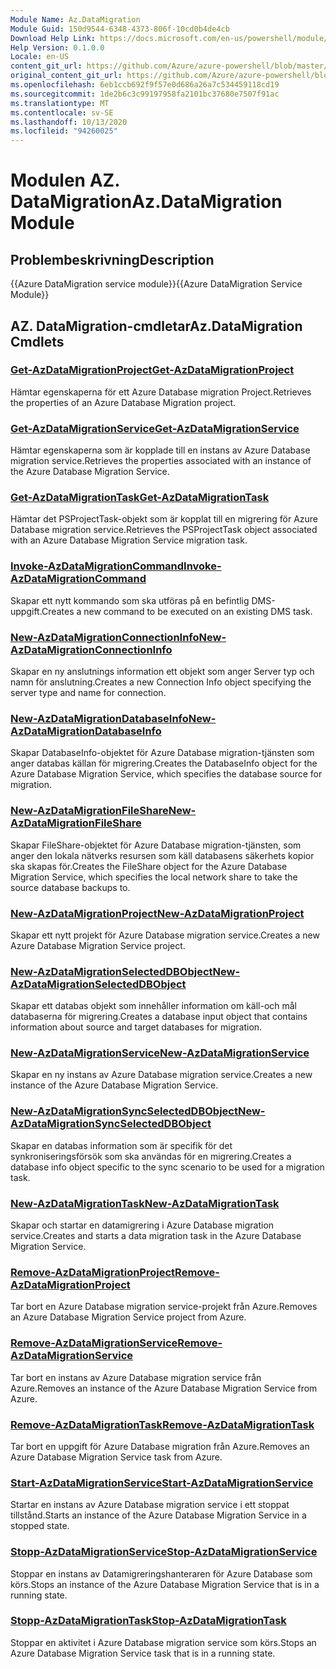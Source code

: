 ```yaml
---
Module Name: Az.DataMigration
Module Guid: 150d9544-6348-4373-806f-10cd0b4de4cb
Download Help Link: https://docs.microsoft.com/en-us/powershell/module/az.datamigration
Help Version: 0.1.0.0
Locale: en-US
content_git_url: https://github.com/Azure/azure-powershell/blob/master/src/DataMigration/DataMigration/help/Az.DataMigration.md
original_content_git_url: https://github.com/Azure/azure-powershell/blob/master/src/DataMigration/DataMigration/help/Az.DataMigration.md
ms.openlocfilehash: 6eb1ccb692f9f57e0d686a26a7c534459118cd19
ms.sourcegitcommit: 1de2b6c3c99197958fa2101bc37680e7507f91ac
ms.translationtype: MT
ms.contentlocale: sv-SE
ms.lasthandoff: 10/13/2020
ms.locfileid: "94260025"
---
```

# <span data-ttu-id="851c2-101">Modulen AZ. DataMigration</span><span class="sxs-lookup"><span data-stu-id="851c2-101">Az.DataMigration Module</span></span>
## <span data-ttu-id="851c2-102">Problembeskrivning</span><span class="sxs-lookup"><span data-stu-id="851c2-102">Description</span></span>
<span data-ttu-id="851c2-103">{{Azure DataMigration service module}}</span><span class="sxs-lookup"><span data-stu-id="851c2-103">{{Azure DataMigration Service Module}}</span></span>

## <span data-ttu-id="851c2-104">AZ. DataMigration-cmdletar</span><span class="sxs-lookup"><span data-stu-id="851c2-104">Az.DataMigration Cmdlets</span></span>
### [<span data-ttu-id="851c2-105">Get-AzDataMigrationProject</span><span class="sxs-lookup"><span data-stu-id="851c2-105">Get-AzDataMigrationProject</span></span>](Get-AzDataMigrationProject.md)
<span data-ttu-id="851c2-106">Hämtar egenskaperna för ett Azure Database migration Project.</span><span class="sxs-lookup"><span data-stu-id="851c2-106">Retrieves the properties of an Azure Database Migration project.</span></span>

### [<span data-ttu-id="851c2-107">Get-AzDataMigrationService</span><span class="sxs-lookup"><span data-stu-id="851c2-107">Get-AzDataMigrationService</span></span>](Get-AzDataMigrationService.md)
<span data-ttu-id="851c2-108">Hämtar egenskaperna som är kopplade till en instans av Azure Database migration service.</span><span class="sxs-lookup"><span data-stu-id="851c2-108">Retrieves the properties associated with an instance of the Azure Database Migration Service.</span></span> 

### [<span data-ttu-id="851c2-109">Get-AzDataMigrationTask</span><span class="sxs-lookup"><span data-stu-id="851c2-109">Get-AzDataMigrationTask</span></span>](Get-AzDataMigrationTask.md)
<span data-ttu-id="851c2-110">Hämtar det PSProjectTask-objekt som är kopplat till en migrering för Azure Database migration service.</span><span class="sxs-lookup"><span data-stu-id="851c2-110">Retrieves the PSProjectTask object associated with an Azure Database Migration Service migration task.</span></span>

### [<span data-ttu-id="851c2-111">Invoke-AzDataMigrationCommand</span><span class="sxs-lookup"><span data-stu-id="851c2-111">Invoke-AzDataMigrationCommand</span></span>](Invoke-AzDataMigrationCommand.md)
<span data-ttu-id="851c2-112">Skapar ett nytt kommando som ska utföras på en befintlig DMS-uppgift.</span><span class="sxs-lookup"><span data-stu-id="851c2-112">Creates a new command to be executed on an existing DMS task.</span></span>

### [<span data-ttu-id="851c2-113">New-AzDataMigrationConnectionInfo</span><span class="sxs-lookup"><span data-stu-id="851c2-113">New-AzDataMigrationConnectionInfo</span></span>](New-AzDataMigrationConnectionInfo.md)
<span data-ttu-id="851c2-114">Skapar en ny anslutnings information ett objekt som anger Server typ och namn för anslutning.</span><span class="sxs-lookup"><span data-stu-id="851c2-114">Creates a new Connection Info object specifying the server type and name for connection.</span></span>

### [<span data-ttu-id="851c2-115">New-AzDataMigrationDatabaseInfo</span><span class="sxs-lookup"><span data-stu-id="851c2-115">New-AzDataMigrationDatabaseInfo</span></span>](New-AzDataMigrationDatabaseInfo.md)
<span data-ttu-id="851c2-116">Skapar DatabaseInfo-objektet för Azure Database migration-tjänsten som anger databas källan för migrering.</span><span class="sxs-lookup"><span data-stu-id="851c2-116">Creates the DatabaseInfo object for the Azure Database Migration Service, which specifies the database source for migration.</span></span>

### [<span data-ttu-id="851c2-117">New-AzDataMigrationFileShare</span><span class="sxs-lookup"><span data-stu-id="851c2-117">New-AzDataMigrationFileShare</span></span>](New-AzDataMigrationFileShare.md)
<span data-ttu-id="851c2-118">Skapar FileShare-objektet för Azure Database migration-tjänsten, som anger den lokala nätverks resursen som käll databasens säkerhets kopior ska skapas för.</span><span class="sxs-lookup"><span data-stu-id="851c2-118">Creates the FileShare object for the Azure Database Migration Service, which specifies the local network share to take the source database backups to.</span></span>

### [<span data-ttu-id="851c2-119">New-AzDataMigrationProject</span><span class="sxs-lookup"><span data-stu-id="851c2-119">New-AzDataMigrationProject</span></span>](New-AzDataMigrationProject.md)
<span data-ttu-id="851c2-120">Skapar ett nytt projekt för Azure Database migration service.</span><span class="sxs-lookup"><span data-stu-id="851c2-120">Creates a new Azure Database Migration Service project.</span></span>

### [<span data-ttu-id="851c2-121">New-AzDataMigrationSelectedDBObject</span><span class="sxs-lookup"><span data-stu-id="851c2-121">New-AzDataMigrationSelectedDBObject</span></span>](New-AzDataMigrationSelectedDBObject.md)
<span data-ttu-id="851c2-122">Skapar ett databas objekt som innehåller information om käll-och mål databaserna för migrering.</span><span class="sxs-lookup"><span data-stu-id="851c2-122">Creates a database input object that contains information about source and target databases for migration.</span></span>

### [<span data-ttu-id="851c2-123">New-AzDataMigrationService</span><span class="sxs-lookup"><span data-stu-id="851c2-123">New-AzDataMigrationService</span></span>](New-AzDataMigrationService.md)
<span data-ttu-id="851c2-124">Skapar en ny instans av Azure Database migration service.</span><span class="sxs-lookup"><span data-stu-id="851c2-124">Creates a new instance of the Azure Database Migration Service.</span></span>

### [<span data-ttu-id="851c2-125">New-AzDataMigrationSyncSelectedDBObject</span><span class="sxs-lookup"><span data-stu-id="851c2-125">New-AzDataMigrationSyncSelectedDBObject</span></span>](New-AzDataMigrationSyncSelectedDBObject.md)
<span data-ttu-id="851c2-126">Skapar en databas information som är specifik för det synkroniseringsförsök som ska användas för en migrering.</span><span class="sxs-lookup"><span data-stu-id="851c2-126">Creates a database info object specific to the sync scenario to be used for a migration task.</span></span>

### [<span data-ttu-id="851c2-127">New-AzDataMigrationTask</span><span class="sxs-lookup"><span data-stu-id="851c2-127">New-AzDataMigrationTask</span></span>](New-AzDataMigrationTask.md)
<span data-ttu-id="851c2-128">Skapar och startar en datamigrering i Azure Database migration service.</span><span class="sxs-lookup"><span data-stu-id="851c2-128">Creates and starts a data migration task in the Azure Database Migration Service.</span></span>

### [<span data-ttu-id="851c2-129">Remove-AzDataMigrationProject</span><span class="sxs-lookup"><span data-stu-id="851c2-129">Remove-AzDataMigrationProject</span></span>](Remove-AzDataMigrationProject.md)
<span data-ttu-id="851c2-130">Tar bort en Azure Database migration service-projekt från Azure.</span><span class="sxs-lookup"><span data-stu-id="851c2-130">Removes an Azure Database Migration Service project from Azure.</span></span>

### [<span data-ttu-id="851c2-131">Remove-AzDataMigrationService</span><span class="sxs-lookup"><span data-stu-id="851c2-131">Remove-AzDataMigrationService</span></span>](Remove-AzDataMigrationService.md)
<span data-ttu-id="851c2-132">Tar bort en instans av Azure Database migration service från Azure.</span><span class="sxs-lookup"><span data-stu-id="851c2-132">Removes an instance of the Azure Database Migration Service from Azure.</span></span>

### [<span data-ttu-id="851c2-133">Remove-AzDataMigrationTask</span><span class="sxs-lookup"><span data-stu-id="851c2-133">Remove-AzDataMigrationTask</span></span>](Remove-AzDataMigrationTask.md)
<span data-ttu-id="851c2-134">Tar bort en uppgift för Azure Database migration från Azure.</span><span class="sxs-lookup"><span data-stu-id="851c2-134">Removes an Azure Database Migration Service task from Azure.</span></span>

### [<span data-ttu-id="851c2-135">Start-AzDataMigrationService</span><span class="sxs-lookup"><span data-stu-id="851c2-135">Start-AzDataMigrationService</span></span>](Start-AzDataMigrationService.md)
<span data-ttu-id="851c2-136">Startar en instans av Azure Database migration service i ett stoppat tillstånd.</span><span class="sxs-lookup"><span data-stu-id="851c2-136">Starts an instance of the Azure Database Migration Service in a stopped state.</span></span> 

### [<span data-ttu-id="851c2-137">Stopp-AzDataMigrationService</span><span class="sxs-lookup"><span data-stu-id="851c2-137">Stop-AzDataMigrationService</span></span>](Stop-AzDataMigrationService.md)
<span data-ttu-id="851c2-138">Stoppar en instans av Datamigreringshanteraren för Azure Database som körs.</span><span class="sxs-lookup"><span data-stu-id="851c2-138">Stops an instance of the Azure Database Migration Service that is in a running state.</span></span>

### [<span data-ttu-id="851c2-139">Stopp-AzDataMigrationTask</span><span class="sxs-lookup"><span data-stu-id="851c2-139">Stop-AzDataMigrationTask</span></span>](Stop-AzDataMigrationTask.md)
<span data-ttu-id="851c2-140">Stoppar en aktivitet i Azure Database migration service som körs.</span><span class="sxs-lookup"><span data-stu-id="851c2-140">Stops an  Azure Database Migration Service task that is in a running state.</span></span>

